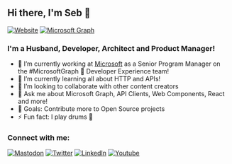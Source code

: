 ## Hi there, I'm Seb 👋

[![Website](https://img.shields.io/badge/BLOG-sebastienlevert.com-%23455466.svg?&style=for-the-badge&logo=rss&logoColor=white)][website]
[![Microsoft Graph](https://img.shields.io/badge/Microsoft-Senior%20Product%20Manager-%23F34F1C.svg?&style=for-the-badge&logo=microsoft&logoColor=white)][graph-website]

### I'm a Husband, Developer, Architect and Product Manager!

- 🔭 I’m currently working at [Microsoft][graph-website] as a Senior Program Manager on the #MicrosoftGraph 🦒 Developer Experience team!
- 🌱 I’m currently learning all about HTTP and APIs!
- 👯 I’m looking to collaborate with other content creators
- 💬 Ask me about Microsoft Graph, API Clients, Web Components, React and more!
- 🥅 Goals: Contribute more to Open Source projects
- ⚡ Fun fact: I play drums 🥁

### Connect with me:

<a rel="me" href="https://fosstodon.org/@sebastienlevert">![Mastodon](https://img.shields.io/badge/mastodon-%23595aff.svg?&style=for-the-badge&logo=mastodon&logoColor=white)</a>
[![Twitter](https://img.shields.io/badge/twitter-%231DA1F2.svg?&style=for-the-badge&logo=twitter&logoColor=white&countColor=%232ea44f)][twitter]
[![LinkedIn](https://img.shields.io/badge/linkedin-%230077B5.svg?&style=for-the-badge&logo=linkedin&logoColor=white)][linkedin]
[![Youtube](https://img.shields.io/badge/youtube-%23FF0000.svg?&style=for-the-badge&logo=youtube&logoColor=white&countColor=%232ea44f)][youtube]

[website]: https://www.sebastienlevert.com
[graph-website]: https://graph.microsoft.com
[twitter]: https://twitter.com/intent/follow?original_referer=https%3A%2F%2Fgithub.com%2Fsebastienlevert&screen_name=sebastienlevert
[youtube]: https://www.youtube.com/channel/UCnnGypiyUKntbpJQIFIOGNw
[linkedin]: https://linkedin.com/in/sebastienlevert
